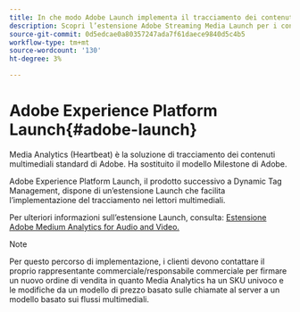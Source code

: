 ```yaml
---
title: In che modo Adobe Launch implementa il tracciamento dei contenuti multimediali in streaming?
description: Scopri l’estensione Adobe Streaming Media Launch per i contenuti multimediali in streaming.
source-git-commit: 0d5edcae0a80357247ada7f61daece9840d5c4b5
workflow-type: tm+mt
source-wordcount: '130'
ht-degree: 3%

---
```



# Adobe Experience Platform Launch{#adobe-launch}

Media Analytics (Heartbeat) è la soluzione di tracciamento dei contenuti multimediali standard di Adobe. Ha sostituito il modello Milestone di Adobe.

Adobe Experience Platform Launch, il prodotto successivo a Dynamic Tag Management, dispone di un’estensione Launch che facilita l’implementazione del tracciamento nei lettori multimediali.

Per ulteriori informazioni sull’estensione Launch, consulta: [Estensione Adobe Medium Analytics for Audio and Video.](https://experienceleague.adobe.com/docs/launch/using/extensions-ref/adobe-extension/media-analytics-extension/overview.html)

>[!NOTE]
>
>Per questo percorso di implementazione, i clienti devono contattare il proprio rappresentante commerciale/responsabile commerciale per firmare un nuovo ordine di vendita in quanto Media Analytics ha un SKU univoco e le modifiche da un modello di prezzo basato sulle chiamate al server a un modello basato sui flussi multimediali.
